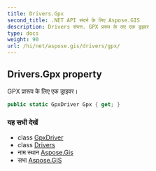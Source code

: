 ```yaml
---
title: Drivers.Gpx
second_title: .NET API संदर्भ के लिए Aspose.GIS
description: Drivers संपत्त. GPX प्ररूप के लए एक ड्रइवर
type: docs
weight: 90
url: /hi/net/aspose.gis/drivers/gpx/
---
```

## Drivers.Gpx property

GPX प्रारूप के लिए एक ड्राइवर।

```csharp
public static GpxDriver Gpx { get; }
```

### यह सभी देखें

* class [GpxDriver](../../../aspose.gis.formats.gpx/gpxdriver/)
* class [Drivers](../)
* नाम स्थान [Aspose.Gis](../../drivers/)
* सभा [Aspose.GIS](../../../)


